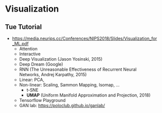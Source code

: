 # Visualization

## Tue Tutorial
- https://media.neurips.cc/Conferences/NIPS2018/Slides/Visualization_for_ML.pdf
	- Attention
	- Interactive
	- Deep Visualization (Jason Yosinski, 2015)
	- Deep Dream (Google)
	- RNN (The Unreasonable Effectiveness of Recurrent Neural Networks, Andrej Karpathy, 2015)
	- Linear: PCA, 
	- Non-linear: Scaling, Sammon Mapping, Isomap, ...
		- t-SNE
		- **UMAP** (Uniform Manifold Approximation and Projection, 2018)
	- Tensorflow Playground
	- GAN lab: https://poloclub.github.io/ganlab/